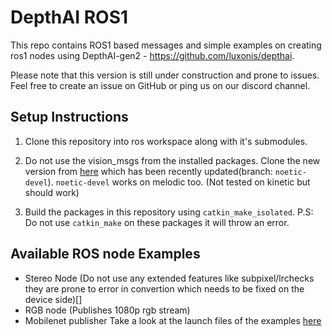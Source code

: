 # DepthAI ROS1 

This repo contains ROS1 based messages and simple examples on creating ros1 nodes using DepthAI-gen2 - https://github.com/luxonis/depthai. 

Please note that this version is still under construction and prone to issues. Feel free to create an issue on GitHub or ping us on our discord channel.
## Setup Instructions
1. Clone this repository into ros workspace along with it's submodules.

2. Do not use the vision_msgs from the installed packages. Clone the new version from [here](https://github.com/ros-perception/vision_msgs) which has been recently updated(branch: `noetic-devel`). `noetic-devel` works on melodic too. (Not tested on kinetic but should work)

3. Build the packages in this repository using `catkin_make_isolated`. P.S: Do not use `catkin_make` on these packages it will throw an error. 


## Available ROS node Examples
- Stereo Node (Do not use any extended features like subpixel/lrchecks they are prone to error in convertion which needs to be fixed on the device side)[]
- RGB node (Publishes 1080p rgb stream)
- Mobilenet publisher
Take a look at the launch files of the examples [here](./depthai_examples/launch)
